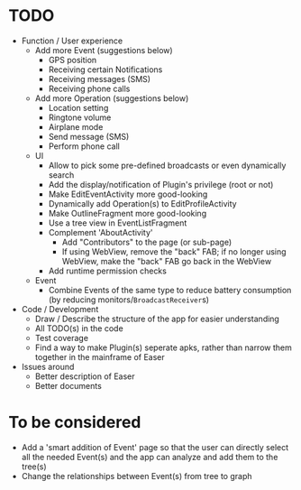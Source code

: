 TODO
=====
* Function / User experience
	* Add more Event (suggestions below)
		* GPS position
		* Receiving certain Notifications
		* Receiving messages (SMS)
		* Receiving phone calls
	* Add more Operation (suggestions below)
		* Location setting
		* Ringtone volume
		* Airplane mode
		* Send message (SMS)
		* Perform phone call
	* UI
		* Allow to pick some pre-defined broadcasts or even dynamically search
		* Add the display/notification of Plugin's privilege (root or not)
		* Make EditEventActivity more good-looking
		* Dynamically add Operation(s) to EditProfileActivity
		* Make OutlineFragment more good-looking
		* Use a tree view in EventListFragment
		* Complement 'AboutActivity'
			* Add "Contributors" to the page (or sub-page)
			* If using WebView, remove the "back" FAB; if no longer using WebView, make the "back" FAB go back in the WebView
		* Add runtime permission checks
	* Event
		* Combine Events of the same type to reduce battery consumption (by reducing monitors/`BroadcastReceiver`s)
* Code / Development
	* Draw / Describe the structure of the app for easier understanding
	* All TODO(s) in the code
	* Test coverage
	* Find a way to make Plugin(s) seperate apks, rather than narrow them together in the mainframe of Easer
* Issues around
	* Better description of Easer
	* Better documents

To be considered
=======
* Add a 'smart addition of Event' page so that the user can directly select all the needed Event(s) and the app can analyze and add them to the tree(s)
* Change the relationships between Event(s) from tree to graph
